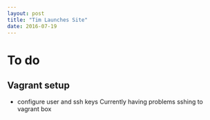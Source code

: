 ```yaml
---
layout: post
title: "Tim Launches Site"
date: 2016-07-19
---
```


# To do
## Vagrant setup
* configure user and ssh keys
  Currently having problems sshing to vagrant box

